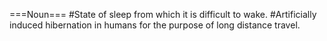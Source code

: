 ===Noun===
#State of sleep from which it is difficult to wake.
#Artificially induced hibernation in humans for the purpose of long distance travel.